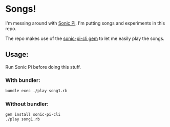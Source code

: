 # Songs!

I'm messing around with [Sonic Pi](http://sonic-pi.net/).
I'm putting songs and experiments in this repo.

The repo makes use of the [sonic-pi-cli gem](https://github.com/Widdershin/sonic-pi-cli)
to let me easily play the songs.

## Usage:

Run Sonic Pi before doing this stuff.

### With bundler:
```bash
bundle exec ./play song1.rb
```

### Without bundler:
```bash
gem install sonic-pi-cli
./play song1.rb
```
